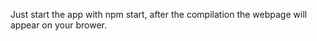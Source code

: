 
Just start the app with npm start, after the compilation the  webpage will appear on your brower.

